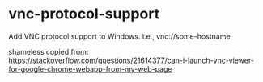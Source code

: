 # vnc-protocol-support
Add VNC protocol support to Windows. i.e., vnc://some-hostname

shameless copied from: https://stackoverflow.com/questions/21614377/can-i-launch-vnc-viewer-for-google-chrome-webapp-from-my-web-page
